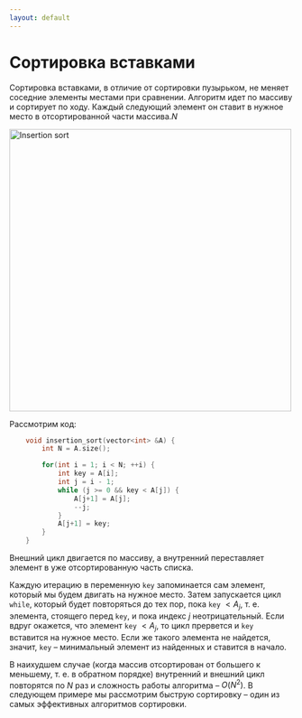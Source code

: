 ```yaml
---
layout: default
---
```


<script type="text/javascript" id="MathJax-script" async
  src="https://cdn.jsdelivr.net/npm/mathjax@3/es5/tex-mml-chtml.js">
</script>

<script>
  MathJax = {
    tex: {
      inlineMath: [['$', '$']]
    }
  };
</script>

# **Сортировка вставками**

Сортировка вставками, в отличие от сортировки пузырьком, не меняет соседние элементы местами при сравнении. Алгоритм идет по массиву и сортирует по ходу. Каждый следующий элемент он ставит в нужное место в отсортированной части массива.${N}$

<img src="assets/insertion.png" alt="Insertion sort" width="500"/>

Рассмотрим код:

```cpp
    void insertion_sort(vector<int> &A) {
        int N = A.size();

        for(int i = 1; i < N; ++i) {
            int key = A[i];
            int j = i - 1;
            while (j >= 0 && key < A[j]) {
                A[j+1] = A[j];
                --j;
            }
            A[j+1] = key;
        }
    }
```

Внешний цикл двигается по массиву, а внутренний переставляет элемент в уже отсортированную часть списка.

Каждую итерацию в переменную `key` запоминается сам элемент, который мы будем двигать на нужное место. Затем запускается цикл `while`, который будет повторяться до тех пор, пока `key` $< A_j$, т. е. элемента, стоящего перед `key`, и пока индекс $j$ неотрицательный. Если вдруг окажется, что элемент `key` $< A_j$, то цикл прервется и `key` вставится на нужное место. Если же такого элемента не найдется, значит, `key` – минимальный элемент из найденных и ставится в начало.

В наихудшем случае (когда массив отсортирован от большего к меньшему, т. е. в обратном порядке) внутренний и внешний цикл повторятся по $N$ раз и сложность работы алгоритма – $O(N^2)$. В следующем примере мы рассмотрим быструю сортировку – один из самых эффективных алгоритмов сортировки.
